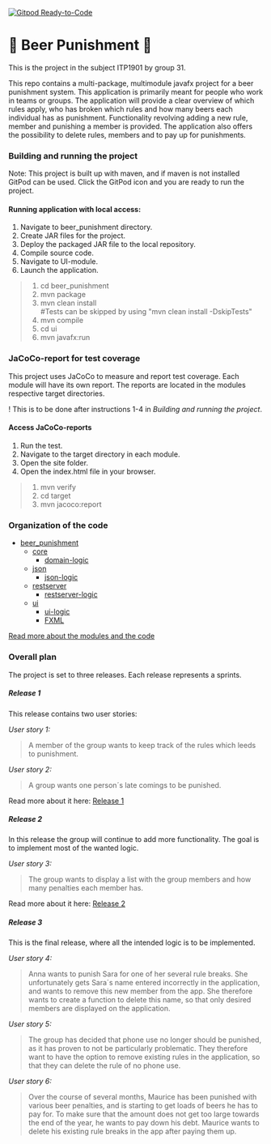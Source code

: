 
[![Gitpod Ready-to-Code](https://img.shields.io/badge/Gitpod-Ready--to--Code-blue?logo=gitpod)](https://gitpod.stud.ntnu.no/#https://gitlab.stud.idi.ntnu.no/it1901/groups-2022/gr2231/gr2231)

# :beer: Beer Punishment :beer: 

This is the project in the subject ITP1901 by group 31. 

This repo contains a multi-package, multimodule javafx project for a beer punishment system. This application is primarily meant for people who work in teams or groups.
The application will provide a clear overview of which rules apply, who has broken which rules and how many beers each individual has as punishment.
Functionality revolving adding a new rule, member and punishing a member is provided. 
The application also offers the possibility to delete rules, members and to pay up for punishments. 


### Building and running the project
Note:
This project is built up with maven, and if maven is not installed GitPod can be used. Click the 
GitPod icon and you are ready to run the project.

#### Running application with local access:

1. Navigate to beer_punishment directory.
2. Create JAR files for the project.
3. Deploy the packaged JAR file to the local repository. 
4. Compile source code.
4. Navigate to UI-module.
5. Launch the application.

>1. cd beer_punishment
>2. mvn package
>3. mvn clean install \
#Tests can be skipped by using "mvn clean install -DskipTests"
>4. mvn compile
>4. cd ui
>5. mvn javafx:run

### JaCoCo-report for test coverage

This project uses JaCoCo to measure and report test coverage. 
Each module will have its own report. The reports are located in the modules respective target directories. 

! This is to be done after instructions 1-4 in *Building and running the project*. 

#### Access JaCoCo-reports 

1. Run the test.
2. Navigate to the target directory in each module.
3. Open the site folder.
4. Open the index.html file in your browser. 

>1. mvn verify
>2. cd target
>3. mvn jacoco:report
>




### Organization of the code
* [beer_punishment](./beer_punishment)
    * [core](./beer_punishment/core)
      * [domain-logic](./beer_punishment/core/src/main/java/beerPunishment/core)
    * [json](./beer_punishment/json)
      * [json-logic](./beer_punishment/json/src/main/java/beerPunishment/json)
    * [restserver](./beer_punishment/restserver)
      * [restserver-logic](./beer_punishment/restserver/src/main/java/beerPunishment/restserver)
    * [ui](./beer_punishment/ui)
      * [ui-logic](./beer_punishment/ui/src/main/java/beerPunishment/ui)
      * [FXML](./beer_punishment/ui/src/main/resources)

[Read more about the modules and the code](./beer_punishment/README.md)


### Overall plan
The project is set to three releases. Each release represents a sprints.


##### Release 1
This release contains two user stories:

*User story 1:* 
>A member of the group wants to keep track of the rules which leeds to punishment.

*User story 2:*
>A group wants one person´s late comings to be punished. 
> 
Read more about it here: [Release 1](./docs/release1/release1.md)

##### Release 2
In this release the group will continue to add more functionality. The goal is to implement most of the wanted logic. 

*User story 3:*
>The group wants to display a list with the group members and how many penalties each member has.

Read more about it here: [Release 2](./docs/release2/release2.md)


##### Release 3
This is the final release, where all the intended logic is to be implemented. 

*User story 4:*
> Anna wants to punish Sara for one of her several rule breaks. She unfortunately gets Sara´s name entered incorrectly in the application, and wants to remove this new member from the app. She therefore wants to create a function to delete this name, 
so that only desired members are displayed on the application.

*User story 5:*
> The group has decided that phone use no longer should be punished, as it has proven to not be particularly problematic. They therefore want to have the option to remove existing rules in the application, 
so that they can delete the rule of no phone use.

*User story 6:*
> Over the course of several months, Maurice has been punished with various beer penalties, and is starting to get loads of beers he has to pay for. To make sure that the amount does not get too large towards the end of the year, he wants to pay down his debt. Maurice wants to delete 
his existing rule breaks in the app after paying them up. 